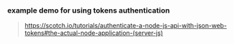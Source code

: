 ### example demo for using tokens authentication

> https://scotch.io/tutorials/authenticate-a-node-js-api-with-json-web-tokens#the-actual-node-application-(server-js)
